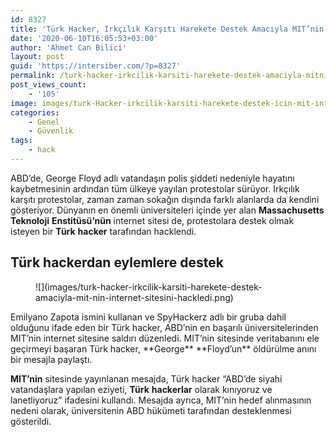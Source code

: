```yaml
---
id: 8327
title: 'Türk Hacker, Irkçılık Karşıtı Harekete Destek Amacıyla MIT’nin İnternet Sitesini Hackledi'
date: '2020-06-10T16:05:53+03:00'
author: 'Ahmet Can Bilici'
layout: post
guid: 'https://intersiber.com/?p=8327'
permalink: /turk-hacker-irkcilik-karsiti-harekete-destek-amaciyla-mitnin-internet-sitesini-hackledi/
post_views_count:
    - '105'
image: images/turk-Hacker-irkcilik-karsiti-harekete-destek-icin-mit-internet-sitesini-hackledi.jpeg
categories:
    - Genel
    - Güvenlik
tags:
    - hack
---
```


ABD’de, George Floyd adlı vatandaşın polis şiddeti nedeniyle hayatını kaybetmesinin ardından tüm ülkeye yayılan protestolar sürüyor. Irkçılık karşıtı protestolar, zaman zaman sokağın dışında farklı alanlarda da kendini gösteriyor. Dünyanın en önemli üniversiteleri içinde yer alan **Massachusetts** **Teknoloji** **Enstitüsü’nün** internet sitesi de, protestolara destek olmak isteyen bir **Türk** **hacker** tarafından hacklendi.

## Türk hackerdan eylemlere destek

<figure class="wp-block-image size-large">![](images/turk-hacker-irkcilik-karsiti-harekete-destek-amaciyla-mit-nin-internet-sitesini-hackledi.png)</figure>Emilyano Zapota ismini kullanan ve SpyHackerz adlı bir gruba dahil olduğunu ifade eden bir Türk hacker, ABD’nin en başarılı üniversitelerinden MIT’nin internet sitesine saldırı düzenledi. MIT’nin sitesinde veritabanını ele geçirmeyi başaran Türk hacker, **George** **Floyd’un** öldürülme anını bir mesajla paylaştı.

**MIT’nin** sitesinde yayınlanan mesajda, Türk hacker “ABD’de siyahi vatandaşlara yapılan eziyeti, **Türk** **hackerlar** olarak kınıyoruz ve lanetliyoruz” ifadesini kullandı. Mesajda ayrıca, MIT’nin hedef alınmasının nedeni olarak, üniversitenin ABD hükümeti tarafından desteklenmesi gösterildi.